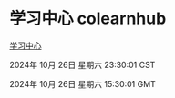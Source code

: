# 学习中心 colearnhub
[学习中心](http://219.139.197.74:56308/colearnhub/)

2024年 10月 26日 星期六 23:30:01 CST

2024年 10月 26日 星期六 15:30:01 GMT
